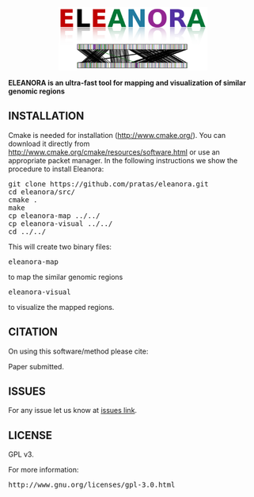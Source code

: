 <p align="center"><img src="imgs/logo.png" 
alt="ELEANORA" width="300" border="0" /></p>

<b>ELEANORA is an ultra-fast tool for mapping and visualization of similar genomic regions</b>

## INSTALLATION ##

Cmake is needed for installation (http://www.cmake.org/). You can download it directly from http://www.cmake.org/cmake/resources/software.html or use an appropriate packet manager. In the following instructions we show the procedure to install Eleanora:
<pre>
git clone https://github.com/pratas/eleanora.git
cd eleanora/src/
cmake .
make
cp eleanora-map ../../
cp eleanora-visual ../../
cd ../../
</pre>
This will create two binary files:
<pre>
eleanora-map
</pre>
to map the similar genomic regions
<pre>
eleanora-visual
</pre>
to visualize the mapped regions.

## CITATION ##

On using this software/method please cite:

Paper submitted.

## ISSUES ##

For any issue let us know at [issues link](https://github.com/pratas/eleanora/issues).

## LICENSE ##

GPL v3.

For more information:
<pre>http://www.gnu.org/licenses/gpl-3.0.html</pre>


